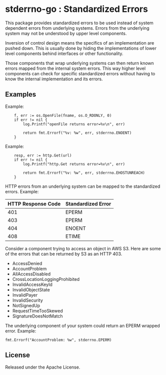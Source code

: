 # stderrno-go : Standardized Errors

This package provides standardized errors to be used instead of system dependent errors from underlying systems.
Errors from the underlying system may not be understood by upper level components.

Inversion of control design means the specifics of an implementation are pushed down.
This is usually done by hiding the implementations of lower level components behind interfaces or other functionality.

Those components that wrap underlying systems can then return known errors mapped from the internal system errors.
This way higher level components can check for specific standardized errors without having to know the internal implementation and its errors.


## Examples

Example:
```
	f, err := os.OpenFile(fname, os.O_RDONLY, 0)
	if err != nil {
		log.Printf("openFile returns error=%v\n", err)

		return fmt.Errorf("%v: %w", err, stderrno.ENOENT)
	}
```

Example:
```
	resp, err := http.Get(url)
	if err != nil {
		log.Printf("http.Get returns error=%v\n", err)

		return fmt.Errorf("%v: %w", err, stderrno.EHOSTUNREACH)
	}

```

HTTP errors from an underlying system can be mapped to the standardized errors.
Example:

| HTTP Response Code | Standardized Error |
|--------------------|--------------------|
| 401                | EPERM              |
| 403                | EPERM              |
| 404                | ENOENT             |
| 408                | ETIME              |


Consider a component trying to access an object in AWS S3.
Here are some of the errors that can be returned by S3 as an HTTP 403.

* AccessDenied
* AccountProblem
* AllAccessDisabled
* CrossLocationLoggingProhibited
* InvalidAccessKeyId
* InvalidObjectState
* InvalidPayer
* InvalidSecurity
* NotSignedUp
* RequestTimeTooSkewed
* SignatureDoesNotMatch

The underlying component of your system could return an EPERM wrapped error.
Example:
```
fmt.Errorf("AccountProblem: %w", stderrno.EPERM)
```


## License

Released under the Apache License.

